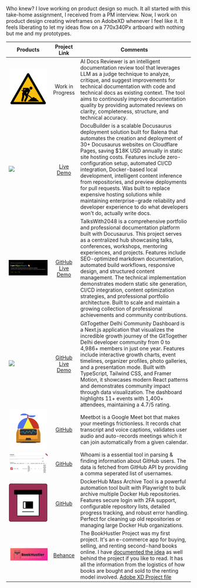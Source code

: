 
Who knew? I love working on product design so much. It all started with this take-home assignment, I received from a PM interview. Now, I work on product design creating wireframes on AdobeXD whenever I feel like it. It feels liberating to let my ideas flow on a 770x340Px artboard with nothing but me and my prototypes.

| Products  | Project Link | Comments |
| --- |:---:|---|
| ![](./img/mockup/wip.webp) | Work in Progress | AI Docs Reviewer is an intelligent documentation review tool that leverages LLM as a judge technique to analyze, critique, and suggest improvements for technical documentation with code and technical docs as existing context. The tool aims to continously improve documentation quality by providing automated reviews on clarity, completeness, structure, and technical accuracy. |
| ![](https://user-images.githubusercontent.com/22801822/206838272-e3a2990b-4855-4e71-b9da-7270357c2028.webp) | [Live Demo](https://docusaurus-builder.pages.dev/) | DocuBuilder is a scalable Docusaurus deployment solution built for Balena that automates the creation and deployment of 30+ Docusaurus websites on Cloudflare Pages, saving $18K USD annually in static site hosting costs. Features include zero-configuration setup, automated CI/CD integration, Docker-based local development, intelligent content inference from repositories, and preview deployments for pull requests. Was built to replace expensive hosting solutions while maintaining enterprise-grade reliability and developer experience to do what developers won't do, actually write docs. |
| ![](./img/mockup/1.webp) | [GitHub](https://github.com/vipulgupta2048/talkswith2048) [Live Demo](https://docs.mixster.dev) | TalksWith2048 is a comprehensive portfolio and professional documentation platform built with Docusaurus. This project serves as a centralized hub showcasing talks, conferences, workshops, mentoring experiences, and projects. Features include SEO-optimized markdown documentation, automated build workflows, responsive design, and structured content management. The technical implementation demonstrates modern static site generation, CI/CD integration, content optimization strategies, and professional portfolio architecture. Built to scale and maintain a growing collection of professional achievements and community contributions. |
| ![](https://github-production-user-asset-6210df.s3.amazonaws.com/22801822/476548504-7450c7aa-6ec9-4034-8f1e-834f237f7eea.webp) | [GitHub](https://github.com/vipulgupta2048/gittogether-dashboard) [Live Demo](https://docs.mixster.dev/gittogether-dashboard) | GitTogether Delhi Community Dashboard is a Next.js application that visualizes the incredible growth journey of the GitTogether Delhi developer community from 0 to 4,986+ members in just one year. Features include interactive growth charts, event timelines, organizer profiles, photo galleries, and a presentation mode. Built with TypeScript, Tailwind CSS, and Framer Motion, it showcases modern React patterns and demonstrates community impact through data visualization. The dashboard highlights 11+ events with 1,400+ attendees, maintaining a 4.7/5 rating. |
| ![](./img/mockup/meetbot.webp) | [GitHub](https://github.com/vipulgupta2048/meetbot) | Meetbot is a Google Meet bot that makes your meetings frictionless. It records chat transcript and voice captions, validates user audio and auto-records meetings which it can join automatically from a given calendar. |
| ![](./img/mockup/whoami.webp) | [GitHub](https://github.com/vipulgupta2048/whoami) | Whoami is a essential tool in parsing & finding information about GitHub users. The data is fetched from GitHub API by providing a comma seperated list of usernames. |
| ![](./img/mockup/dockerhub.webp) | [GitHub](https://github.com/vipulgupta2048/dockerhub-bulk-archive) | DockerHub Mass Archive Tool is a powerful automation tool built with Playwright to bulk archive multiple Docker Hub repositories. Features secure login with 2FA support, configurable repository lists, detailed progress tracking, and robust error handling. Perfect for cleaning up old repositories or managing large Docker Hub organizations. |
|![](./img/mockup/bookhustler.webp)| [Behance](https://www.behance.net/gallery/86486979/The-BookHustler-Project) | The BookHustler Project was my first project. It's an e-commerce app for buying, selling, and renting second-hand books online. I have [documented the idea](https://docs.google.com/document/d/1Ppgt6Pk2n0Mdp2YpBTtIym8Nx4ugAlAz92r067DDsEU/edit?usp=sharing) as well behind the project if you like to read. It has all the information from the logistics of how books are bought and sold to the renting model involved. [Adobe XD Project file](https://drive.google.com/uc?export=download&id=1z-wf3OHqc2CAsAOl8eHVXJsBojeRp8d8) |

